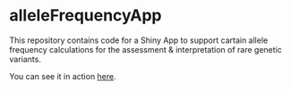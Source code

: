 # alleleFrequencyApp

This repository contains code for a Shiny App to support cartain allele frequency calculations for the assessment & interpretation of rare genetic variants.  

You can see it in action [here](https://jamesware.shinyapps.io/alleleFreqApp/).